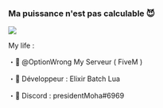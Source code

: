 ### Ma puissance n'est pas calculable 😈

![](images/presidentMoha.PNG)

My life :

・💖 @OptionWrong My Serveur ( FiveM )

・🤤 Développeur : Elixir Batch Lua

・🥳 Discord : presidentMoha#6969
